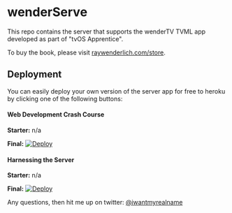 # wenderServe

This repo contains the server that supports the wenderTV TVML app developed as part of "tvOS Apprentice".

To buy the book, please visit [raywenderlich.com/store](https://raywenderlich.com/store).

## Deployment

You can easily deploy your own version of the server app for free to heroku by clicking one of the following buttons:


#### Web Development Crash Course

__Starter:__ n/a

__Final:__ [![Deploy](https://www.herokucdn.com/deploy/button.svg)](https://heroku.com/deploy?https://github.com/sammyd/tvt-wenderserve/tree/webdev-final)


#### Harnessing the Server

__Starter:__ n/a

__Final:__ [![Deploy](https://www.herokucdn.com/deploy/button.svg)](https://heroku.com/deploy?https://github.com/sammyd/tvt-wenderserve/tree/harnessing-final)


Any questions, then hit me up on twitter: [@iwantmyrealname](https://twitter.com/iwantmyrealname)
